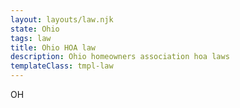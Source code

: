 ```yaml
---
layout: layouts/law.njk
state: Ohio
tags: law
title: Ohio HOA law
description: Ohio homeowners association hoa laws
templateClass: tmpl-law
---
```


OH